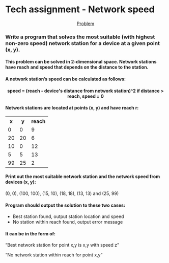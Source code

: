  # Tech assignment - Network speed
<div align="center"><a href="########">Problem</a></div>
<h3 align="left">Write a program that solves the most suitable (with highest non-zero speed) network station for a device at a given point (x, y).</h3>

<h4 align="left">This problem can be solved in 2-dimensional space. Network stations have reach and speed that depends on the distance to the station.</h4>

<h4 align="left">A network station’s speed can be calculated as follows:</h4>
<h4 align="center" font-weight="bold">speed = (reach - device's distance from network station)^2
     if distance > reach, speed = 0</h4>

<h4 align="left">Network stations are located at points (x, y) and have reach r:</h4>


<table align="center">
  <tr>
    <th>x</th>
    <th>y</th>
    <th>reach</th>
  </tr>
  <tr>
    <td>0</td>
    <td>0</td>
    <td>9</td>
  </tr>
  <tr>
    <td>20</td>
    <td>20</td>
    <td>6</td>
  </tr>
  <tr>
    <td>10</td>
    <td>0</td>
    <td>12</td>
  </tr>
  <tr>
    <td>5</td>
    <td>5</td>
    <td>13</td>
  </tr>
  <tr>
    <td>99</td>
    <td>25</td>
    <td>2</td>
  </tr>
  </table>

<h4 align="left">Print out the most suitable network station and the network speed from devices (x, y):</h4>
<p align="left">(0, 0), (100, 100), (15, 10), (18, 18), (13, 13) and (25, 99)</p>

<h4 align="left">Program should output the solution to these two cases:</h4>

<ul>
<li align="left">Best station found, output station location and speed</li>
<li align="left">No station within reach found, output error message</li>
</ul>

<h4 align="left">It can be in the form of:</h4>
<p align="left" font-style="italic">“Best network station for point x,y is x,y with speed z”
</p>
<p align="left" font-style="italic">“No network station within reach for point x,y”</p>




